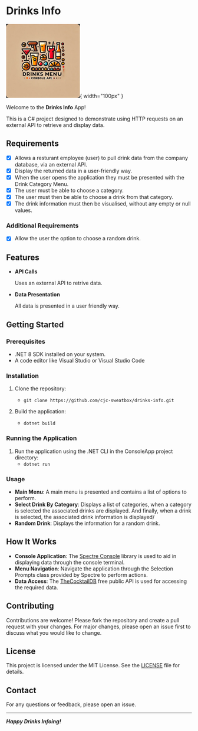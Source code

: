 # Drinks Info

![drinks info logo](./_resources/drinks-info-logo.png){ width="100px" }

Welcome to the **Drinks Info** App!

This is a C# project designed to demonstrate using HTTP requests on an external API to retrieve and display data.

## Requirements

- [x] Allows a resturant employee (user) to pull drink data from the company database, via an external API.
- [x] Display the returned data in a user-friendly way.
- [x] When the user opens the application they must be presented with the Drink Category Menu.
- [x] The user must be able to choose a category.
- [x] The user must then be able to choose a drink from that category.
- [x] The drink information must then be visualised, without any empty or null values.

### Additional Requirements

- [x] Allow the user the option to choose a random drink.

## Features

- **API Calls**

    Uses an external API to retrive data.

- **Data Presentation**

    All data is presented in a user friendly way.

## Getting Started

### Prerequisites

- .NET 8 SDK installed on your system.
- A code editor like Visual Studio or Visual Studio Code

### Installation

1. Clone the repository:
    - `git clone https://github.com/cjc-sweatbox/drinks-info.git`

2. Build the application:
    - `dotnet build`

### Running the Application

1. Run the application using the .NET CLI in the ConsoleApp project directory:
    - `dotnet run`

### Usage

- **Main Menu**: A main menu is presented and contains a list of options to perform.
- **Select Drink By Category**: Displays a list of categories, when a category is selected the associated drinks are displayed. And finally, when a drink is selected, the associated drink information is displayed/
- **Random Drink**: Displays the information for a random drink.

## How It Works

- **Console Application**: The [Spectre Console](https://spectreconsole.net/) library is used to aid in displaying data through the console terminal.
- **Menu Navigation**: Navigate the application through the Selection Prompts class provided by Spectre to perform actions.
- **Data Access**: The [TheCocktailDB](https://www.thecocktaildb.com/api.php) free public API is used for accessing the required data.

## Contributing

Contributions are welcome! Please fork the repository and create a pull request with your changes. For major changes, please open an issue first to discuss what you would like to change.

## License

This project is licensed under the MIT License. See the [LICENSE](./LICENSE) file for details.

## Contact

For any questions or feedback, please open an issue.

---
***Happy Drinks Infoing!***
